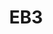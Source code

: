---
title: "EB3"
description: "Standalone Smart Home Battery Camera."
image: "/images/wifi-free/EB3.png"
images:
  - url: "/images/wifi-free/EB3.png"
    caption: "Front view"

features:
  - "3MP Resolution (2304 × 1296)."
  - "131° Ultra-Wide Viewing Angle."
  - "15m Color Night Vision + IR."
  - "Smart Human Motion Detection."
  - "Two-Way Audio & Custom Alert Zones."
  - "Weatherproof Design (IP Rated)."
  - "5200mAh Battery + MicroSD/Cloud Storage."
specification:
  model: "CS-EB3 (3MP)"
  image_sensor: "1/2.8” 3-Megapixel Progressive Scan CMOS Sensor"
  lens: "2.8mm@ F2.0; 131° (Diagonal), 110° (Horizontal), 58° (Vertical)"
  resolution: "	2304 × 1296"
  ip_range: "N/A"
  weight: "522 g"
  storage: "MicroSD Card (Up to 256 GB)"

price: "Contact Sales"
---